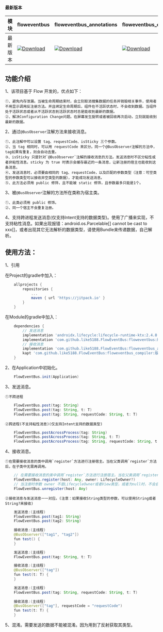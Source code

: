 #### 最新版本

模块|floweventbus|floweventbus_annotations|floweventbus_compiler
---|---|---|---
最新版本|[![Download](https://jitpack.io/v/like5188/FlowEventBus.svg)](https://jitpack.io/#like5188/FlowEventBus)|[![Download](https://jitpack.io/v/like5188/FlowEventBus.svg)](https://jitpack.io/#like5188/FlowEventBus)|[![Download](https://jitpack.io/v/like5188/FlowEventBus.svg)](https://jitpack.io/#like5188/FlowEventBus)

## 功能介绍
1、该项目基于 Flow 开发的，优点如下：

    ①、避免内存泄漏。当被生命周期结束时，会立刻取消搜集数据的任务并销毁相关事件，使用者不用显示调用反注册方法。并且绑定生命周期后，组件在不活跃状态时，不会收到数据。当组件处于活跃状态或者从不活跃状态到活跃状态时总是能收到最新的数据。
    ②、解决Configuration Change问题。在屏幕发生旋转或者被回收再次启动，立刻就能收到最新的数据。

2、通过`@BusObserver`注解方法来接收消息。

    ①、此注解中可以设置 tag、requestCode、isSticky 三个参数。
    ②、当 tag 相同时，可以用 requestCode 来区分。同一个@BusObserver注解的方法中，tag如果有重复，则会自动去重。
    ③、isSticky 只是针对`@BusObserver`注解的接收消息的方法。发送消息时不区分粘性或者非粘性消息。sticky 为 true 时表示会缓存最近的一条消息，让新注册的宿主也能收到这条消息。
    ④、发送消息时，必须要由相同的 tag、requestCode，以及匹配的参数类型（注意：可空类型的参数类型可以接收非空类型的数据），才能成功发送消息。
    ⑤、此方法必须用 public 修饰，且不能被 static 修饰，且参数最多只能是1个。

3、被`@BusObserver`注解的方法所在类称为宿主类。

    ①、此类必须用 public 修饰。
    ②、同一个宿主不会重复注册。

4、支持跨进程发送消息(仅支持Intent支持的数据类型)。使用了广播来实现，不支持粘性消息。如果出现报错：android.os.Parcelable[] cannot be cast to xxx[]，或者出现其它无法解析的数据类型，请使用Bundle来传递数据，自己解析。

## 使用方法：

1、引用

在Project的gradle中加入：
```groovy
    allprojects {
        repositories {
            ...
            maven { url 'https://jitpack.io' }
        }
    }
```
在Module的gradle中加入：
```groovy
    dependencies {
        // 发送消息
        implementation 'androidx.lifecycle:lifecycle-runtime-ktx:2.4.0'
        implementation 'com.github.like5188.FlowEventBus:floweventbus:版本号'
        // 接收消息
        implementation 'com.github.like5188.FlowEventBus:floweventbus_annotations:版本号'
        kapt 'com.github.like5188.FlowEventBus:floweventbus_compiler:版本号'
    }
```

2、在Application中初始化。
```java
    FlowEventBus.init(Application)
```

3、发送消息。

    ①不跨进程
```java
    FlowEventBus.post(tag: String)
    FlowEventBus.post(tag: String, t: T)
    FlowEventBus.post(tag: String, requestCode: String, t: T)
```
    ②跨进程(不支持粘性消息)(仅支持Intent支持的数据类型)
```java
    FlowEventBus.postAcrossProcess(tag: String)
    FlowEventBus.postAcrossProcess(tag: String, t: T)
    FlowEventBus.postAcrossProcess(tag: String, requestCode: String, t: T)
```

4、接收消息。

    ①在需要接收消息的类中调用`register`方法进行注册宿主。当在父类调用`register`方法后，在子类中无需再调用。
```java
    // 在需要接收消息的类中调用`register`方法进行注册宿主。当在父类调用`register`方法后，在子类中无需再调用。
    FlowEventBus.register(host: Any, owner: LifecycleOwner?)
    // 当注册时参数 owner 不是LifecycleOwner或者View类型，或者为null时，不会自动关联生命周期，必须显示调用下面的方法取消注册；不为null时会自动关联生命周期，不用调用取消注册的方法。
    FlowEventBus.unregister(host: Any)
```

    ②接收消息与发送消息一一对应。(注意：如果接收String类型的参数，可以使用String或者String?来接收)
```java
    发送消息:(主线程)
    FlowEventBus.post(tag1: String)
    FlowEventBus.post(tag2: String)
    
    接收消息:(主线程)
    @BusObserver(["tag1", "tag2"])
    fun test() {
    }
```
```java
    发送消息:(主线程)
    FlowEventBus.post(tag: String, t: T)

    接收消息:(主线程)
    @BusObserver(["tag"])
    fun test(t: T) {
    }
```
```java
    发送消息:(主线程)
    FlowEventBus.post(tag: String, requestCode: String, t: T)
    
    接收消息:(主线程)
    @BusObserver(["tag"], requestCode = "requestCode")
    fun test(t: T) {
    }
```

5、混淆。需要发送的数据不能被混淆。因为用到了反射获取其类型。
